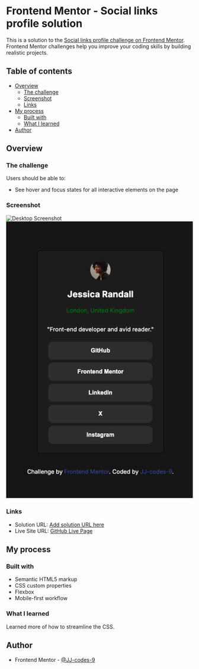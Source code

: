 # Frontend Mentor - Social links profile solution

This is a solution to the [Social links profile challenge on Frontend Mentor](https://www.frontendmentor.io/challenges/social-links-profile-UG32l9m6dQ). Frontend Mentor challenges help you improve your coding skills by building realistic projects. 

## Table of contents

- [Overview](#overview)
  - [The challenge](#the-challenge)
  - [Screenshot](#screenshot)
  - [Links](#links)
- [My process](#my-process)
  - [Built with](#built-with)
  - [What I learned](#what-i-learned)
- [Author](#author)



## Overview

### The challenge

Users should be able to:

- See hover and focus states for all interactive elements on the page

### Screenshot

![Desktop Screenshot](https://www.frontendmentor.io/solutions/social-links-profile-challenge-using-html-and-css-zJvW6II9BA)
![Small screen Screenshot](solution-images/small.png)


### Links

- Solution URL: [Add solution URL here](https://your-solution-url.com)
- Live Site URL: [GitHub Live Page](https://jj-codes-9.github.io/social-links-profile-main/)

## My process

### Built with

- Semantic HTML5 markup
- CSS custom properties
- Flexbox
- Mobile-first workflow


### What I learned

Learned more of how to streamline the CSS.


## Author

- Frontend Mentor - [@JJ-codes-9](https://www.frontendmentor.io/profile/JJ-codes-9)

